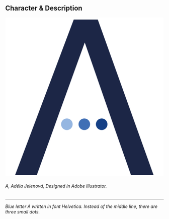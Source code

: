 ## Character & Description

 ![Blue letter A written in font Helvetica. Instead of the middle line, there are three small dots.](uppercase-a-ajelenova.png)
###### *A*, Adéla Jelenová, Designed in Adobe Illustrator. ######

 - - -
 
 *Blue letter A written in font Helvetica. Instead of the middle line, there are three small dots.*
